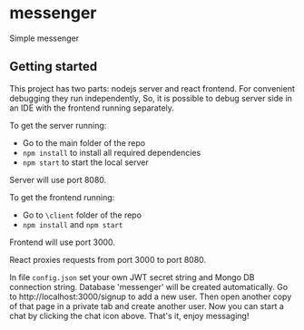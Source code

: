 # messenger
Simple messenger

## Getting started

This project has two parts: nodejs server and react frontend. For convenient debugging they run independently, So, it is possible to debug server side in an IDE with the frontend running separately. 

To get the server running:

- Go to the main folder of the repo
- `npm install` to install all required dependencies
- `npm start` to start the local server

Server will use port 8080.

To get the frontend running:

- Go to `\client` folder of the repo
- `npm install` and `npm start`

Frontend will use port 3000.

React proxies requests from port 3000 to port 8080.

In file `config.json` set your own JWT secret string and Mongo DB connection string. Database 'messenger' will be created automatically. Go to http://localhost:3000/signup to add a new user. Then open another copy of that page in a private tab and create another user. Now you can start a chat by clicking the chat icon above. That's it, enjoy messaging!


